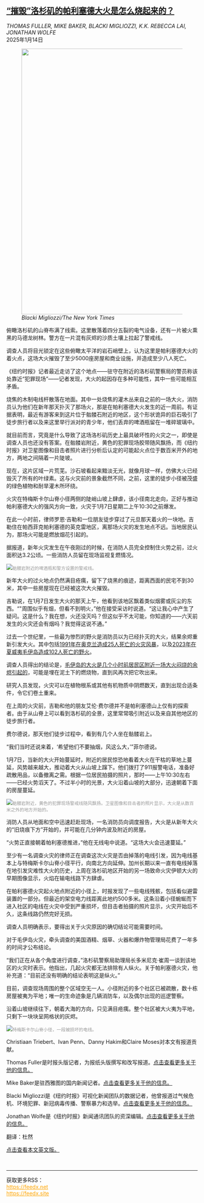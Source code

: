 <!--1736842021000-->
[“摧毁”洛杉矶的帕利塞德大火是怎么烧起来的？](https://cn.nytimes.com/usa/20250114/palisades-fire-cause-ignition-point-site/)
------

<address>THOMAS FULLER, MIKE BAKER, BLACKI MIGLIOZZI, K.K. REBECCA LAI, JONATHAN WOLFE</address><time pudate="2025-01-14 03:37:24" datetime="2025-01-14 03:37:24">2025年1月14日</time><figure><img src="https://images.weserv.nl/?url=static01.nyt.com/images/2025/01/13/multimedia/13nat-lafire-origin-fbtc/13nat-lafire-origin-fbtc-master1050.jpg" width="1050" height="700"><figcaption> <cite>Blacki Migliozzi/The New York Times</cite></figcaption></figure><section><p>俯瞰洛杉矶的山脊布满了线索。这里散落着四分五裂的电气设备，还有一片被火熏黑的马德龙树林。警方在一片混有灰烬的沙质土壤上拉起了警戒线。</p><p>调查人员将目光锁定在这些俯瞰太平洋的岩石峭壁上，认为这里是帕利塞德大火的着火点，这场大火摧毁了至少5000座房屋和商业设施，并造成至少八人死亡。</p><p>《纽约时报》记者最近走访了这个地点——驻守在附近的洛杉矶警察局的警员称该处靠近“犯罪现场”——记者发现，大火的起因存在多种可能性，其中一些可能相互矛盾。</p><p>烧焦的木制电线杆散落在地面。其中一处烧焦的灌木丛来自之前的一场大火，消防员认为他们在新年那天扑灭了那场火，那是在帕利塞德大火发生的近一周前。有证据表明，最近有游客来到这片位于骷髅石附近的地区，这个形状诡异的巨石吸引了徒步旅行者以及来这里举行派对的青少年，他们丢弃的啤酒瓶留在一堆碎玻璃中。</p><p>就目前而言，究竟是什么导致了这场洛杉矶历史上最具破坏性的火灾之一，即使是调查人员也还没有答案。在骷髅岩附近，黄色的犯罪现场胶带随风飘扬，而《纽约时报》对卫星图像和目击者照片进行分析后认定的可能起火点位于数百米开外的地方，两地之间隔着一片陡坡。</p><p>现在，这片区域一片荒芜。沙石坡看起来黯淡无光，就像月球一样，仿佛大火已经毁灭了所有的叶绿素。这与火灾前的景象截然不同，之前，这里的徒步小径被茂盛的绿色植物和耐旱灌木所环绕。</p><p>火灾在特梅斯卡尔山脊小径两侧的陡峭山坡上肆虐，该小径南北走向，正好与推动帕利塞德大火的强风方向一致，火灾于1月7日星期二上午10:30之前爆发。</p><p>在此一小时前，律师罗恩·吉勒和一位朋友徒步穿过了元旦那天着火的一块地。吉勒住在帕西菲克帕利塞德的英克雷地区，离那场火灾的发生地点不远。当地居民认为，那场火可能是燃放烟花引起的。</p><p>据报道，新年火灾发生在午夜刚过的时候，在消防人员完全控制住火势之前，过火面积达3.2公顷。一些消防人员留在现场监视复燃情况。</p><p><img src="https://images.weserv.nl/?url=static01.nyt.com/images/2025/01/13/multimedia/13nat-lafire-origin-mhpb/13nat-lafire-origin-mhpb-master1050.jpg"><small style="color: #999;">骷髅岩附近的啤酒瓶和警方设置的警戒线。</small></p><p>新年大火的过火地点仍然满目疮痍，留下了烧黑的痕迹，距离西面的民宅不到30米，其中一些房屋现在已经被这次大火摧毁。</p><p>吉勒说，在1月7日发生大火的那天上午，他看到该地区飘着类似烟雾或灰尘的东西。“"周围似乎有烟，但看不到明火，”他在接受采访时说道。“这让我心中产生了疑问。这是什么？我在想，火还没灭吗？但这似乎不太可能，你知道的——六天前发生的火灾还会有烟吗？我觉得这说不通。”</p><p>过去一个世纪里，一些最为惨烈的野火是消防员以为已经扑灭的大火，结果余烬重新引发大火。其中包括<a rel="noopener noreferrer" target="_blank" href="https://www.kron4.com/news/bay-area/a-look-back-at-the-1991-oakland-hills-firestorm/" title="Link: https://www.kron4.com/news/bay-area/a-look-back-at-the-1991-oakland-hills-firestorm/">1991年在奥克兰造成25人死亡的火灾风暴</a>，以及<a href="https://www.nytimes.com/interactive/2023/11/01/us/hawaii-maui-fire-timeline.html" title="Link: https://www.nytimes.com/interactive/2023/11/01/us/hawaii-maui-fire-timeline.html">2023年在夏威夷毛伊岛造成102人死亡的野火</a>。</p><p>调查人员得出的结论是，<a href="https://www.nytimes.com/2024/10/02/us/lahaina-maui-fire-atf-investigation.html" title="Link: https://www.nytimes.com/2024/10/02/us/lahaina-maui-fire-atf-investigation.html">毛伊岛的大火是几个小时前居民区附近一场大火闷烧的余烬引起的</a>，可能是埋在泥土下的燃烧物，直到风再次把它吹出来。</p><p>研究人员发现，火灾可以在植物根系或其他有机物质中阴燃数天，直到出现合适条件，令它们卷土重来。</p><p>在上周的火灾前，吉勒和他的朋友艾伦·费尔德并不是帕利塞德山上仅有的探索者。由于从山脊上可以看到洛杉矶的全景，这里常常吸引附近以及来自其他地区的徒步旅行者。</p><p>费尔德说，那天他们徒步过程中，看到有几个人坐在骷髅岩上。</p><p>“我们当时还说来着，‘希望他们不要抽烟，风这么大，’”菲尔德说。</p><p>1月7日，当新的大火开始蔓延时，附近的居民惊恐地看着大火在干枯的草地上蔓延，风势越来越大，推动着大火从山坡上蹿下。他们拨打了911报警电话，准备好疏散用品，以备撤离之需。根据一位居民拍摄的照片，那时——上午10:30左右——已经火势滔天了。不过半小时的光景，大火沿着山坡的大部分，迅速朝着下面的房屋蔓延。</p><p><img src="https://images.weserv.nl/?url=static01.nyt.com/images/2025/01/13/multimedia/13nat-lafire-origin-bhzt/13nat-lafire-origin-bhzt-master1050.jpg"><small style="color: #999;">骷髅岩附近，黄色的犯罪现场警戒线随风飘扬。卫星图像和目击者的照片显示，大火是从数百米之外的地方开始的。</small></p><p>消防人员从地面和空中迅速赶赴现场，一名消防员向调度报告，大火是从新年大火的“旧烧痕下方”开始的，并可能在几分钟内波及附近的房屋。</p><p>“火势正直接朝着帕利塞德推进，”他在无线电中说道。“这场大火会迅速蔓延。”</p><p>至少有一名调查火灾的律师正在调查这次火灾是否由掉落的电线引发，因为电线基本上与特梅斯卡尔山脊小径平行，向南北方向延伸。加州长期以来一直有电线掉落在地引发灾难性大火的历史，上周在洛杉矶地区开始的另一场致命火灾伊顿大火的早期图像显示，火焰在输电线路下方肆虐。</p><p>在帕利塞德火灾起火地点附近的小径上，时报发现了一些电线残骸，包括看似避雷装置的一部分。但最近的架空电力线距离此地约500多米。这条沿着小径蜿蜒而下进入社区的电线在火灾中受到严重损坏，但目击者拍摄的照片显示，火灾开始后不久，这条线路仍然完好无损。</p><p>调查人员明确表示，要得出关于火灾原因的确切结论可能需要时间。</p><p>对于毛伊岛火灾，牵头调查的美国酒精、烟草、火器和爆炸物管理局花费了一年多的时间才公布结论。</p><p>“我们正在从各个角度进行调查，”洛杉矶警察局助理局长多米尼克·崔周一谈到该地区的火灾时表示。他指出，几起火灾都无法排除有人纵火。关于帕利塞德火灾，他补充道：“目前还没有明确的结论表明这是纵火。”</p><p>目前，调查现场周围的整个区域空无一人。小径附近的多个社区已被疏散，数十栋房屋被夷为平地；唯一的生命迹象是几辆消防车，以及偶尔出现的巡逻警察。</p><p>沿着山坡继续往下，朝着大海的方向，只见满目疮痍。整个社区被大火夷为平地，只剩下一块块呈网格状的灰烬。</p><p><img src="https://images.weserv.nl/?url=static01.nyt.com/images/2025/01/13/multimedia/13nat-lafire-origin-ktlz/13nat-lafire-origin-ktlz-master1050.jpg"><small style="color: #999;">特梅斯卡尔山脊小径，一段被损坏的电线。</small></p></section><footer><p>Christiaan Triebert、Ivan Penn、Danny Hakim和Claire Moses对本文有报道贡献。</p><p>Thomas Fuller是时报头版记者，为报纸头版撰写和改写报道。<a rel="nofollow" target="_blank" href="https://www.nytimes.com/by/thomas-fuller">点击查看更多关于他的信息。</a></p><p>Mike Baker是驻西雅图的国内新闻记者。<a rel="nofollow" target="_blank" href="https://www.nytimes.com/by/mike-baker">点击查看更多关于他的信息。</a></p><p>Blacki Migliozzi是《纽约时报》可视化新闻团队的数据记者，他曾报道过气候危机、环境犯罪、新冠病毒传播、警察暴力和选举。<a rel="nofollow" target="_blank" href="https://www.nytimes.com/by/blacki-migliozzi">点击查看更多关于他的信息。</a></p><p>Jonathan Wolfe是《纽约时报》新闻通讯团队的资深编辑。<a rel="nofollow" target="_blank" href="https://www.nytimes.com/by/jonathan-wolfe">点击查看更多关于他的信息。</a></p><p>翻译：杜然</p><p><a rel="nofollow" target="_blank" href="https://www.nytimes.com/2025/01/13/us/palisades-fire-cause-ignition-point-site.html">点击查看本文英文版。</a></p></footer><br><hr><div>获取更多RSS：<br><a href="https://feedx.net" style="color:orange" target="_blank">https://feedx.net</a> <br><a href="https://feedx.site" style="color:orange" target="_blank">https://feedx.site</a><br></div>
